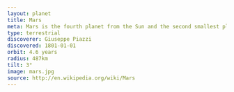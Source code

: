 ```yaml
---
layout: planet
title: Mars
meta: Mars is the fourth planet from the Sun and the second smallest planet in the Solar System.
type: terrestrial
discoverer: Giuseppe Piazzi
discovered: 1801-01-01
orbit: 4.6 years
radius: 487km
tilt: 3°
image: mars.jpg
source: http://en.wikipedia.org/wiki/Mars
---
```

